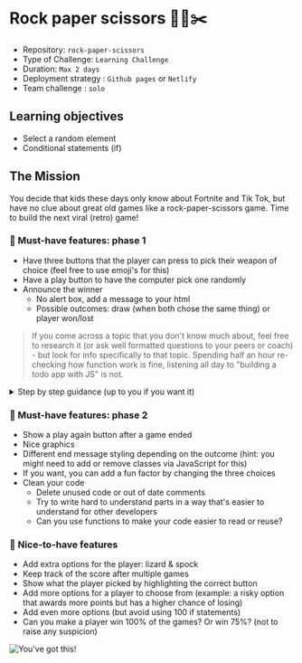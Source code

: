 # Rock paper scissors 🗿📃✂️

- Repository: `rock-paper-scissors`
- Type of Challenge: `Learning Challenge`
- Duration: `Max 2 days`
- Deployment strategy : `Github pages` or `Netlify`
- Team challenge : `solo`

## Learning objectives
- Select a random element
- Conditional statements (if)

## The Mission
You decide that kids these days only know about Fortnite and Tik Tok, but have no clue about great old games like a rock-paper-scissors game.
Time to build the next viral (retro) game!

### 🌱 Must-have features: phase 1
- Have three buttons that the player can press to pick their weapon of choice (feel free to use emoji's for this)
- Have a play button to have the computer pick one randomly
- Announce the winner
    - No alert box, add a message to your html
    - Possible outcomes: draw (when both chose the same thing) or player won/lost

> If you come across a topic that you don't know much about, feel free to research it (or ask well formatted questions to your peers or coach) - but look for info specifically to that topic. Spending half an hour re-checking how function work is fine, listening all day to "building a todo app with JS" is not.

[//]: # (Coach note: below is a Github style spoiler)

<details>
    <summary>Step by step guidance (up to you if you want it)</summary>

    1. Create the HTML you need
        - Three buttons for the player to choose from
        - Player button to trigger the computer's turn
        - A message we can use to show the result. Put some temporary content ([a random message]()http://www.cupcakeipsum.com) there to test the styling
    2. Add some *basic* styling for those
    3. Figure out a way to know when the "play" button was clicked (tip: you'll need `events` in JavaScript for that, and you'll need to `handle` those)
    4. Next up, we want to determine the computer's choice
        - How many choices does the computer have? What can be a suitable datatype to store multiple things?
        - How can you select a random element from these choices? The math options in JavaScript might help you here
    5. Determine the payers result: draw / win / lose. It's okay if this involves a lot of conditional statements (if)
    6. Depending on the result, change the `inner html` (hint hint) of the message to congratulate or comfort the player

</details>

### 🌱 Must-have features: phase 2
- Show a play again button after a game ended
- Nice graphics
- Different end message styling depending on the outcome (hint: you might need to add or remove classes via JavaScript for this)
- If you want, you can add a fun factor by changing the three choices
- Clean your code
    - Delete unused code or out of date comments
    - Try to write hard to understand parts in a way that's easier to understand for other developers
    - Can you use functions to make your code easier to read or reuse?

### 🌼 Nice-to-have features
- Add extra options for the player: lizard & spock
- Keep track of the score after multiple games
- Show what the player picked by highlighting the correct button
- Add more options for a player to choose from (example: a risky option that awards more points but has a higher chance of losing)
- Add even more options (but avoid using 100 if statements)
- Can you make a player win 100% of the games? Or win 75%? (not to raise any suspicion)

![You've got this!](http://78.media.tumblr.com/f9247799ae2fe6613f643957020101c6/tumblr_inline_n80n8u8pSz1sbdww6.gif)